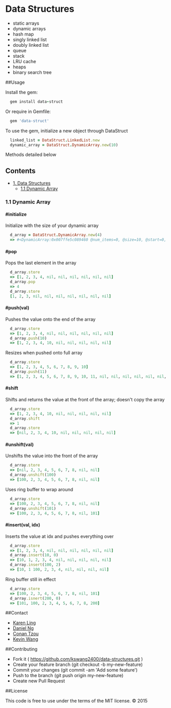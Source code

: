 # Data Structures

* static arrays
* dynamic arrays
* hash map
* singly linked list
* doubly linked list
* queue
* stack
* LRU cache
* heaps
* binary search tree

##Usage

Install the gem:

```ruby
  gem install data-struct
```

Or require in Gemfile:

```ruby
  gem 'data-struct'
```

To use the gem, initialize a new object through DataStruct

```ruby
  linked_list = DataStruct.LinkedList.new
  dynamic_array = DataStruct.DynamicArray.new(10)
```

Methods detailed below

## Contents

* [1. Data Structures](#1-data-structures)
  * [1.1 Dynamic Array](#11-dynamic-array)

### 1.1 Dynamic Array

#### #initialize

Initialize with the size of your dynamic array

```ruby
  d_array = DataStruct.DynamicArray.new(4)
  => #<DynamicArray:0x007ffe5c089460 @num_items=0, @size=10, @start=0, @store=[nil, nil, nil, nil]>
```

#### #pop

Pops the last element in the array

```ruby
  d_array.store
  => [1, 2, 3, 4, nil, nil, nil, nil, nil, nil]
  d_array.pop
  => 4
  d_array.store
  [1, 2, 3, nil, nil, nil, nil, nil, nil, nil]
```

#### #push(val)

Pushes the value onto the end of the array

```ruby
  d_array.store
  => [1, 2, 3, 4, nil, nil, nil, nil, nil, nil]
  d_array.push(10)
  => [1, 2, 3, 4, 10, nil, nil, nil, nil, nil]
```

Resizes when pushed onto full array

```ruby
  d_array.store
  => [1, 2, 3, 4, 5, 6, 7, 8, 9, 10]
  d_array.push(11)
  => [1, 2, 3, 4, 5, 6, 7, 8, 9, 10, 11, nil, nil, nil, nil, nil, nil, nil, nil, nil]
```

#### #shift

Shifts and returns the value at the front of the array; doesn't copy the array

```ruby
  d_array.store
  => [1, 2, 3, 4, 10, nil, nil, nil, nil, nil]
  d_array.shift
  => 1
  d_array.store
  => [nil, 2, 3, 4, 10, nil, nil, nil, nil, nil]
```

#### #unshift(val)

Unshifts the value into the front of the array

```ruby
  d_array.store 
  => [nil, 2, 3, 4, 5, 6, 7, 8, nil, nil]
  d_array.unshift(100)
  => [100, 2, 3, 4, 5, 6, 7, 8, nil, nil]
```

Uses ring buffer to wrap around

```ruby 
  d_array.store
  => [100, 2, 3, 4, 5, 6, 7, 8, nil, nil]
  d_array.unshift(101)
  => [100, 2, 3, 4, 5, 6, 7, 8, nil, 101]
```

#### #insert(val, idx)

Inserts the value at idx and pushes everything over

```ruby
  d_array.store
  => [1, 2, 3, 4, nil, nil, nil, nil, nil, nil]
  d_array.insert(10, 0)
  => [10, 1, 2, 3, 4, nil, nil, nil, nil, nil]
  d_array.insert(100, 2)
  => [10, 1 100, 2, 3, 4, nil, nil, nil, nil]
```

Ring buffer still in effect

```ruby
  d_array.store
  => [100, 2, 3, 4, 5, 6, 7, 8, nil, 101]
  d_array.isnert(200, 0)
  => [101, 100, 2, 3, 4, 5, 6, 7, 8, 200]
```


##Contact

* [Karen Ling](https://github.com/karenling)
* [Daniel Ng](https://github.com/danielng09)
* [Conan Tzou](https://github.com/conanza)
* [Kevin Wang](https://github.com/kswang2400)

##Contributing

* Fork it ( https://github.com/kswang2400/data-structures.git )
* Create your feature branch (git checkout -b my-new-feature)
* Commit your changes (git commit -am 'Add some feature')
* Push to the branch (git push origin my-new-feature)
* Create new Pull Request

##License

This code is free to use under the terms of the MIT license. © 2015

